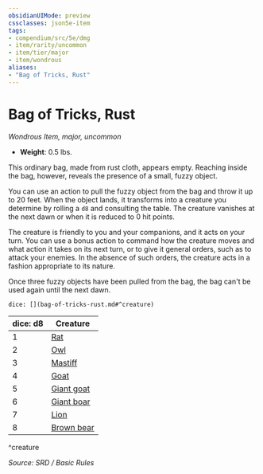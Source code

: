 ```yaml
---
obsidianUIMode: preview
cssclasses: json5e-item
tags:
- compendium/src/5e/dmg
- item/rarity/uncommon
- item/tier/major
- item/wondrous
aliases: 
- "Bag of Tricks, Rust"
---
```

# Bag of Tricks, Rust
*Wondrous Item, major, uncommon*  

- **Weight**: 0.5 lbs.

This ordinary bag, made from rust cloth, appears empty. Reaching inside the bag, however, reveals the presence of a small, fuzzy object.

You can use an action to pull the fuzzy object from the bag and throw it up to 20 feet. When the object lands, it transforms into a creature you determine by rolling a `d8` and consulting the table. The creature vanishes at the next dawn or when it is reduced to 0 hit points.

The creature is friendly to you and your companions, and it acts on your turn. You can use a bonus action to command how the creature moves and what action it takes on its next turn, or to give it general orders, such as to attack your enemies. In the absence of such orders, the creature acts in a fashion appropriate to its nature.

Once three fuzzy objects have been pulled from the bag, the bag can't be used again until the next dawn.

`dice: [](bag-of-tricks-rust.md#^creature)`

| dice: d8 | Creature |
|----------|----------|
| 1 | [Rat](compendium/bestiary/beast/rat.md) |
| 2 | [Owl](compendium/bestiary/beast/owl.md) |
| 3 | [Mastiff](compendium/bestiary/beast/mastiff.md) |
| 4 | [Goat](compendium/bestiary/beast/goat.md) |
| 5 | [Giant goat](compendium/bestiary/beast/giant-goat.md) |
| 6 | [Giant boar](compendium/bestiary/beast/giant-boar.md) |
| 7 | [Lion](compendium/bestiary/beast/lion.md) |
| 8 | [Brown bear](compendium/bestiary/beast/brown-bear.md) |
^creature

*Source: SRD / Basic Rules*